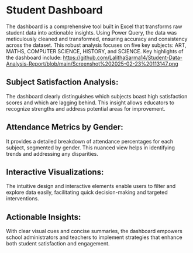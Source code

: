 # Student Dashboard
The dashboard is a comprehensive tool built in Excel that transforms raw student data into actionable insights. Using Power Query, the data was meticulously cleaned and transformed, ensuring accuracy and consistency across the dataset. This robust analysis focuses on five key subjects: ART, MATHS, COMPUTER SCIENCE, HISTORY, and SCIENCE.
Key highlights of the dashboard include:
https://github.com/LalithaSarma14/Student-Data-Analysis-Report/blob/main/Screenshot%202025-02-23%20113147.png
## Subject Satisfaction Analysis: 
The dashboard clearly distinguishes which subjects boast high satisfaction scores and which are lagging behind. This insight allows educators to recognize strengths and address potential areas for improvement.
## Attendance Metrics by Gender: 
It provides a detailed breakdown of attendance percentages for each subject, segmented by gender. This nuanced view helps in identifying trends and addressing any disparities.
## Interactive Visualizations: 
The intuitive design and interactive elements enable users to filter and explore data easily, facilitating quick decision-making and targeted interventions.
## Actionable Insights: 
With clear visual cues and concise summaries, the dashboard empowers school administrators and teachers to implement strategies that enhance both student satisfaction and engagement.
